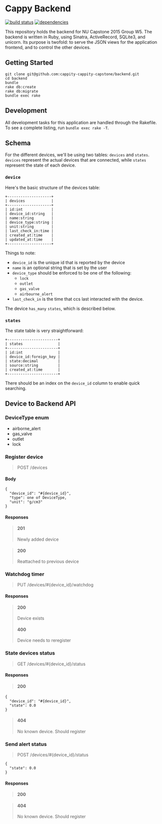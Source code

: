 # Cappy Backend
[![build status](https://img.shields.io/travis/cappity-cappity-capstone/backend.svg?style=flat)](https://travis-ci.org/cappity-cappity-capstone/backend)
[![dependencies](https://img.shields.io/gemnasium/cappity-cappity-capstone/backend.svg?style=flat)](https://gemnasium.com/cappity-cappity-capstone/backend)

This repository holds the backend for NU Capstone 2015 Group W5.
The backend is written in Ruby, using Sinatra, ActiveRecord, SQLite3, and unicorn.
Its purpose is twofold: to serve the JSON views for the application frontend, and to control the other devices.

## Getting Started
```
git clone git@github.com:cappity-cappity-capstone/backend.git
cd backend
bundle
rake db:create
rake db:migrate
bundle exec rake
```

## Development

All development tasks for this application are handled through the Rakefile.
To see a complete listing, run `bundle exec rake -T`.

## Schema

For the different devices, we'll be using two tables: `devices` and `states`.
`devices` represent the actual devices that are connected, while `states` represent the state of each device.

### `device`

Here's the basic structure of the devices table:

```
+--------------------+
| devices            |
+--------------------+
| id:int             |
| device_id:string   |
| name:string        |
| device_type:string |
| unit:string        |
| last_check_in:time |
| created_at:time    |
| updated_at:time    |
+--------------------+
```

Things to note:

* `device_id` is the unique id that is reported by the device
* `name` is an optional string that is set by the user
* `device_type` should be enforced to be one of the following:
  * `lock`
  * `outlet`
  * `gas_valve`
  * `airbourne_alert`
* `last_check_in` is the time that ccs last interacted with the device.


The device `has_many` `states`, which is described below.

### `states`

The state table is very straightforward:

```
+-----------------------+
| states                |
+-----------------------+
| id:int                |
| device_id:foreign_key |
| state:decimal         |
| source:string         |
| created_at:time       |
+-----------------------+
```

There should be an index on the `device_id` column to enable quick searching.

## Device to Backend API

### DeviceType enum

* airborne_alert
* gas_valve
* outlet
* lock

### Register device

> POST /devices

#### Body

    {
      "device_id": "#{device_id}",
      "type": one of DeviceType,
      "unit": "g/cm3"
    }

#### Responses

> #### 201
> Newly added device

> #### 200
> Reattached to previous device

### Watchdog timer

> PUT /devices/#{device_id}/watchdog

#### Responses

> #### 200
> Device exists
> #### 400
> Device needs to reregister

### State devices status

> GET /devices/#{device_id}/status

#### Responses

> #### 200

    {
      "device_id": "#{device_id}",
      "state": 0.0
    }

> #### 404
> No known device. Should register

### Send alert status

> POST /devices/#{device_id}/status

    {
      "state": 0.0
    }

#### Responses

> #### 200

> #### 404
> No known device. Should register
